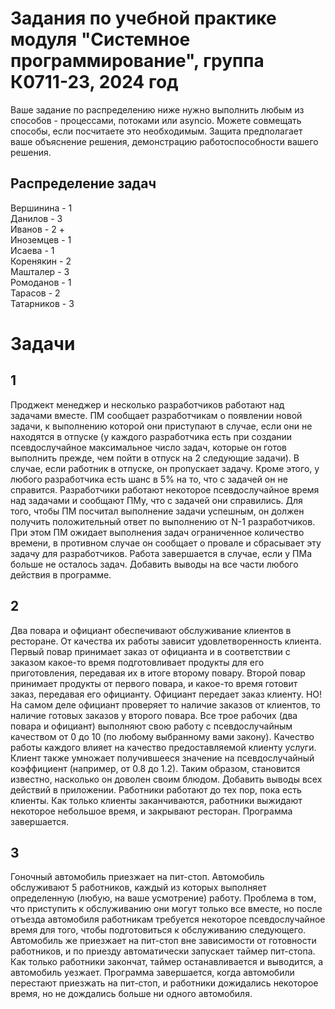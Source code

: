 # Задания по учебной практике модуля "Системное программирование", группа К0711-23, 2024 год
Ваше задание по распределению ниже нужно выполнить любым из способов - процессами, потоками или asyncio. Можете совмещать способы, если посчитаете это необходимым. Защита предполагает ваше объяснение решения, демонстрацию работоспособности вашего решения.
## Распределение задач
  Вершинина - 1  
  Данилов - 3  
  Иванов - 2  +  
  Иноземцев - 1  
  Исаева - 1  
  Коренякин - 2  
  Машталер - 3  
  Ромоданов - 1  
  Тарасов - 2  
  Татарников - 3  
  
# Задачи
## 1
Проджект менеджер и несколько разработчиков работают над задачами вместе. ПМ сообщает разработчикам о появлении новой задачи, к выполнению которой они приступают в случае, если они не находятся в отпуске (у каждого разработчика есть при создании псевдослучайное максимальное число задач, которые он готов выполнить прежде, чем пойти в отпуск на 2 следующие задачи). В случае, если работник в отпуске, он пропускает задачу. Кроме этого, у любого разработчика есть шанс в 5% на то, что с задачей он не справится. Разработчики работают некоторое псевдослучайное время над задачами и сообщают ПМу, что с задачей они справились. Для того, чтобы ПМ посчитал выполнение задачи успешным, он должен получить положительный ответ по выполнению от N-1 разработчиков. При этом ПМ ожидает выполнения задач ограниченное количество времени, в противном случае он сообщает о провале и сбрасывает эту задачу для разработчиков. Работа завершается в случае, если у ПМа больше не осталось задач. Добавить выводы на все части любого действия в программе.

## 2
Два повара и официант обеспечивают обслуживание клиентов в ресторане. От качества их работы зависит удовлетворенность клиента.
Первый повар принимает заказ от официанта и в соответствии с заказом какое-то время подготовливает продукты для его приготовления, передавая их в итоге второму повару.
Второй повар принимает продукты от первого повара, и какое-то время готовит заказ, передавая его официанту. 
Официант передает заказ клиенту. НО! На самом деле официант проверяет то наличие заказов от клиентов, то наличие готовых заказов у второго повара.
Все трое рабочих (два повара и официант) выполняют свою работу с псевдослучайным качеством от 0 до 10 (по любому выбранному вами закону). Качество работы каждого влияет на качество предоставляемой клиенту услуги. Клиент также умножает получившееся значение на псевдослучайный коэффициент (например, от 0.8 до 1.2). Таким образом, становится известно, насколько он доволен своим блюдом.
Добавить выводы всех действий в приложении. Работники работают до тех пор, пока есть клиенты. Как только клиенты заканчиваются, работники выжидают некоторое небольшое время, и закрывают ресторан. Программа завершается.

## 3
Гоночный автомобиль приезжает на пит-стоп. Автомобиль обслуживают 5 работников, каждый из которых выполняет определенную (любую, на ваше усмотрение) работу. Проблема в том, что приступить к обслуживанию они могут только все вместе, но после отъезда автомобиля работникам требуется некоторое псевдослучайное время для того, чтобы подготовиться к обслуживанию следующего. Автомобиль же приезжает на пит-стоп вне зависимости от готовности работников, и по приезду автоматически запускает таймер пит-стопа. Как только работники закончат, таймер останавливается и выводится, а автомобиль уезжает. Программа завершается, когда автомобили перестают приезжать на пит-стоп, и работники дожидались некоторое время, но не дождались больше ни одного автомобиля.

